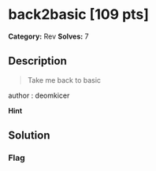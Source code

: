 # back2basic [109 pts]

**Category:** Rev
**Solves:** 7

## Description
>Take me back to basic

author : deomkicer

**Hint**


## Solution

### Flag

